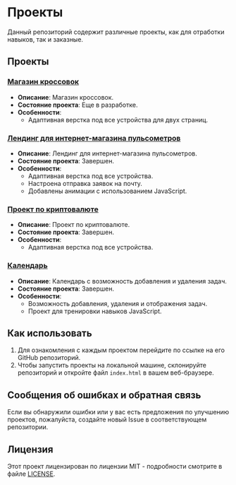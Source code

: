 # Проекты

Данный репозиторий содержит различные проекты, как для отработки навыков, так и заказные.

## Проекты

### [Магазин кроссовок](https://nikita-shalamov.github.io/shoes)

- **Описание**: Магазин кроссовок.
- **Состояние проекта**: Еще в разработке.
- **Особенности**:
  - Адаптивная верстка под все устройства для двух страниц.

### [Лендинг для интернет-магазина пульсометров](https://nikita-shalamov.github.io/pulse)

- **Описание**: Лендинг для интернет-магазина пульсометров.
- **Состояние проекта**: Завершен.
- **Особенности**:
  - Адаптивная верстка под все устройства.
  - Настроена отправка заявок на почту.
  - Добавлены анимации с использованием JavaScript.

### [Проект по криптовалюте](https://nikita-shalamov.github.io/crypto)

- **Описание**: Проект по криптовалюте.
- **Состояние проекта**: Завершен.
- **Особенности**:
  - Адаптивная верстка под все устройства.

### [Календарь](https://nikita-shalamov.github.io/calendar)

- **Описание**: Календарь с возможность добавления и удаления задач.
- **Состояние проекта**: Завершен.
- **Особенности**:
  - Возможность добавления, удаления и отображения задач.
  - Проект для тренировки навыков JavaScript.

## Как использовать

1. Для ознакомления с каждым проектом перейдите по ссылке на его GitHub репозиторий.
2. Чтобы запустить проекты на локальной машине, склонируйте репозиторий и откройте файл `index.html` в вашем веб-браузере.

## Сообщения об ошибках и обратная связь

Если вы обнаружили ошибки или у вас есть предложения по улучшению проектов, пожалуйста, создайте новый Issue в соответствующем репозитории.

## Лицензия

Этот проект лицензирован по лицензии MIT - подробности смотрите в файле [LICENSE](LICENSE).
